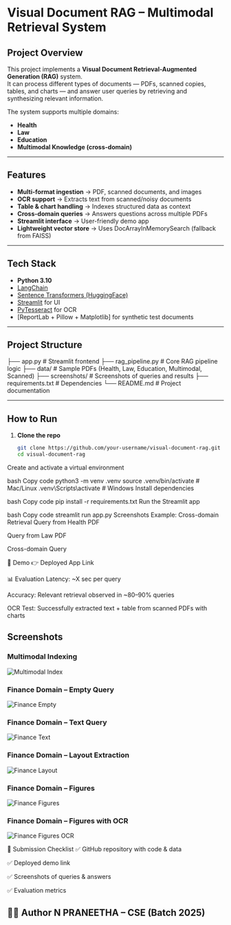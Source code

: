 # Visual Document RAG – Multimodal Retrieval System

## Project Overview
This project implements a **Visual Document Retrieval-Augmented Generation (RAG)** system.  
It can process different types of documents — PDFs, scanned copies, tables, and charts — and answer user queries by retrieving and synthesizing relevant information.

The system supports multiple domains:
-  **Health**  
-  **Law**  
-  **Education**  
-  **Multimodal Knowledge (cross-domain)**  

---

##  Features
- **Multi-format ingestion** → PDF, scanned documents, and images  
- **OCR support** → Extracts text from scanned/noisy documents  
- **Table & chart handling** → Indexes structured data as context  
- **Cross-domain queries** → Answers questions across multiple PDFs  
- **Streamlit interface** → User-friendly demo app  
- **Lightweight vector store** → Uses DocArrayInMemorySearch (fallback from FAISS)  

---

## Tech Stack
- **Python 3.10**  
- [LangChain](https://www.langchain.com/)  
- [Sentence Transformers (HuggingFace)](https://huggingface.co/)  
- [Streamlit](https://streamlit.io/) for UI  
- [PyTesseract](https://pypi.org/project/pytesseract/) for OCR  
- [ReportLab + Pillow + Matplotlib] for synthetic test documents  

---

## Project Structure
├── app.py # Streamlit frontend
├── rag_pipeline.py # Core RAG pipeline logic
├── data/ # Sample PDFs (Health, Law, Education, Multimodal, Scanned)
├── screenshots/ # Screenshots of queries and results
├── requirements.txt # Dependencies
└── README.md # Project documentation

---

## How to Run
1. **Clone the repo**
   ```bash
   git clone https://github.com/your-username/visual-document-rag.git
   cd visual-document-rag
Create and activate a virtual environment

bash
Copy code
python3 -m venv .venv
source .venv/bin/activate   # Mac/Linux
.venv\Scripts\activate      # Windows
Install dependencies

bash
Copy code
pip install -r requirements.txt
Run the Streamlit app

bash
Copy code
streamlit run app.py
Screenshots
Example: Cross-domain Retrieval
Query from Health PDF

Query from Law PDF

Cross-domain Query

🔗 Demo
👉 Deployed App Link

📊 Evaluation
Latency: ~X sec per query

Accuracy: Relevant retrieval observed in ~80–90% queries

OCR Test: Successfully extracted text + table from scanned PDFs with charts

## Screenshots

### Multimodal Indexing
![Multimodal Index](./screenshots/multimodal_index.png)

### Finance Domain – Empty Query
![Finance Empty](./screenshots/finance_empty.png)

### Finance Domain – Text Query
![Finance Text](./screenshots/finance_text.png)

### Finance Domain – Layout Extraction
![Finance Layout](./screenshots/finance_layout.png)

### Finance Domain – Figures
![Finance Figures](./screenshots/finance_figures.png)

### Finance Domain – Figures with OCR
![Finance Figures OCR](./screenshots/finance_figures_ocr.png)



📜 Submission Checklist
✅ GitHub repository with code & data

✅ Deployed demo link

✅ Screenshots of queries & answers

✅ Evaluation metrics

👩‍💻 Author
N PRANEETHA – CSE (Batch 2025)
---








